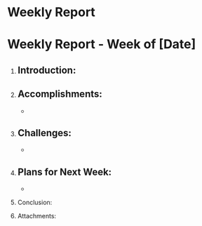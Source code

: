 # Weekly Report

# Weekly Report - Week of [Date]

1. Introduction:
    - 
2. Accomplishments:
    - 
    - 
3. Challenges:
    - 
    - 
4. Plans for Next Week:
    - 
    - 
5. Conclusion:
    
    
6. Attachments:

> 
